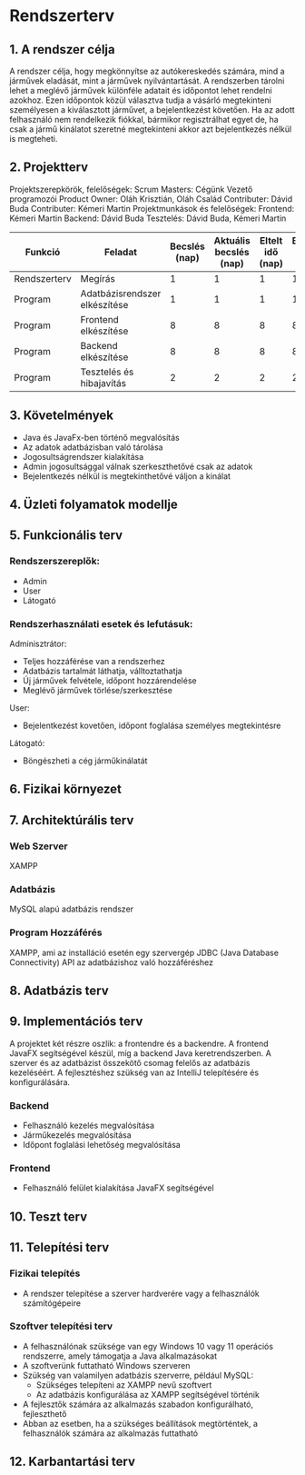 # Rendszerterv

## 1. A rendszer célja 

A rendszer célja, hogy megkönnyítse az autókereskedés számára, mind a járművek eladását, mint a járművek nyilvántartását. 
A rendszerben tárolni lehet a meglévő járművek különféle adatait és időpontot lehet rendelni azokhoz. Ezen időpontok közül választva 
tudja a vásárló megtekinteni személyesen a kiválasztott járművet, a bejelentkezést követően. Ha az adott felhasználó nem rendelkezik fiókkal,
bármikor regisztrálhat egyet de, ha csak a jármű kinálatot szeretné megtekinteni akkor azt bejelentkezés nélkül is megteheti. <br>

## 2. Projektterv

Projektszerepkörök, felelőségek:
Scrum Masters: Cégünk Vezető programozói
Product Owner: Oláh Krisztián, Oláh Család
Contributer: Dávid Buda
Contributer: Kémeri Martin
Projektmunkások és felelőségek:
Frontend: Kémeri Martin
Backend: Dávid Buda
Tesztelés: Dávid Buda, Kémeri Martin

|Funkció                  | Feladat                                | Becslés (nap) | Aktuális becslés (nap) | Eltelt idő (nap) | Becsült idő (nap) |
|-------------------------|----------------------------------------|---------------|------------------------|------------------|---------------------|
|Rendszerterv             |Megírás                                 |             1 |                      1 |                1 |                   1 |
|Program                  |Adatbázisrendszer elkészítése           |             1 |                      1 |                1 |                   1 |
|Program                  |Frontend elkészítése                    |             8 |                      8 |                8 |                   8 |
|Program                  |Backend elkészítése                     |             8 |                      8 |                8 |                   8 |
|Program                  |Tesztelés és hibajavítás                |             2 |                      2 |                2 |                   2 |

## 3. Követelmények

- Java és JavaFx-ben történő megvalósítás<br>
- Az adatok adatbázisban való tárolása<br>
- Jogosultságrendszer kialakítása<br>
- Admin jogosultsággal válnak szerkeszthetővé csak az adatok<br>
- Bejelentkezés nélkül is megtekinthetővé váljon a kinálat<br>

## 4. Üzleti folyamatok modellje


## 5. Funkcionális terv

### Rendszerszereplők:<br>
- Admin<br>
- User<br>
- Látogató<br>

### Rendszerhasználati esetek és lefutásuk:<br>

Adminisztrátor:<br>

- Teljes hozzáférése van a rendszerhez<br>
- Adatbázis tartalmát láthatja, válltoztathatja<br>
- Új járművek felvétele, időpont hozzárendelése<br>
- Meglévő járművek törlése/szerkesztése<br>

User:<br>

- Bejelentkezést kovetően, időpont foglalása személyes megtekintésre


Látogató:<br>

- Böngészheti a cég járműkinálatát



## 6. Fizikai környezet


## 7. Architektúrális terv

### Web Szerver<br>

XAMPP<br>

### Adatbázis<br>

MySQL alapú adatbázis rendszer<br>

### Program Hozzáférés<br>

XAMPP, ami az installáció esetén egy szervergép
JDBC (Java Database Connectivity) API az adatbázishoz való hozzáféréshez<br>

## 8. Adatbázis terv
## 9. Implementációs terv

A projektet két részre oszlik: a frontendre és a backendre. A frontend JavaFX segítségével készül, míg a backend Java keretrendszerben.
A szerver és az adatbázist összekötő csomag felelős az adatbázis kezeléséért. A fejlesztéshez szükség van az IntelliJ telepítésére és konfigurálására.

### Backend 
- Felhasználó kezelés megvalósítása<br>
- Járműkezelés megvalósítása<br>
- Időpont foglalási lehetőség megvalósítása<br>

### Frontend
- Felhasználó felület kialakítása JavaFX segítségével<br>

## 10. Teszt terv


## 11. Telepítési terv

### Fizikai telepítés

- A rendszer telepítése a szerver hardverére vagy a felhasználók számítógépeire<br>

### Szoftver telepítési terv

- A felhasználónak szüksége van egy Windows 10 vagy 11 operációs rendszerre, amely támogatja a Java alkalmazásokat<br>
- A szoftverünk futtatható Windows szerveren
- Szükség van valamilyen adatbázis szerverre, például MySQL:<br>
   - Szükséges telepíteni az XAMPP nevű szoftvert<br>
   - Az adatbázis konfigurálása az XAMPP segítségével történik<br>
- A fejlesztők számára az alkalmazás szabadon konfigurálható, fejleszthető<br>
- Abban az esetben, ha a szükséges beállítások megtörténtek, a felhasználók számára az alkalmazás futtatható<br>




## 12. Karbantartási terv
